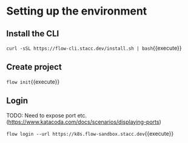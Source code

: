 # Setting up the environment

## Install the CLI

`curl -sSL https://flow-cli.stacc.dev/install.sh | bash`{{execute}}

## Create project

`flow init`{{execute}}

## Login

TODO: Need to expose port etc. (https://www.katacoda.com/docs/scenarios/displaying-ports)

`flow login --url https://k8s.flow-sandbox.stacc.dev`{{execute}}
